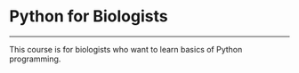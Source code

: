 # Python for Biologists

---

This course is for biologists who want to learn basics of Python programming.
